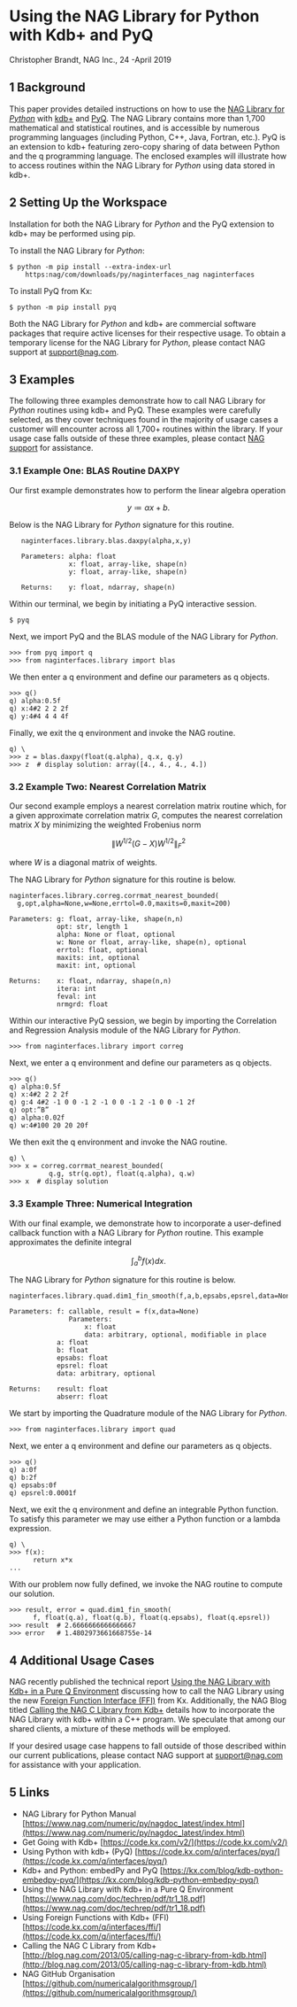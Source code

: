 # Using the NAG Library for Python with Kdb+ and PyQ

Christopher Brandt, NAG Inc., 24 -April 2019

## 1 Background

This paper provides detailed instructions on how to use the [NAG Library for *Python*](https://www.nag.com/numeric/py/nagdoc_latest/index.html) with [kdb+](https://code.kx.com/v2/) and [PyQ](https://code.kx.com/q/interfaces/pyq/).  The NAG Library contains more than 1,700 mathematical and statistical routines,  and is accessible by numerous programming languages (including Python, C++, Java, Fortran, etc.).  PyQ is an extension to kdb+ featuring zero-copy sharing of data between Python and the q programming language.  The enclosed examples will illustrate how to access routines within the NAG Library for *Python* using data stored in kdb+.

## 2 Setting Up the Workspace

Installation for both the NAG Library for *Python* and the PyQ extension to kdb+ may be performed using pip.

To install the NAG Library for *Python*:

```
$ python -m pip install --extra-index-url
    https:nag/com/downloads/py/naginterfaces_nag naginterfaces
```
To install PyQ from Kx:
```
$ python -m pip install pyq
```
Both the NAG Library for *Python* and kdb+ are commercial software packages that require active licenses for their respective usage.  To obtain a temporary license for the NAG Library for *Python*, please contact NAG support at [support@nag.com](mailto:support@nag.com).

## 3 Examples

The following three examples demonstrate how to call NAG Library for *Python* routines using kdb+ and PyQ.  These examples were carefully selected, as they cover techniques found in the majority of usage cases a customer will encounter across all 1,700+ routines within the library.  If your usage case falls outside of these three examples, please contact [NAG support](mailto:support@nag.com) for assistance.

### 3.1 Example One: BLAS Routine DAXPY

Our first example demonstrates how to perform the linear algebra operation

$$ y \coloneqq \alpha x + b. $$

Below is the NAG Library for *Python* signature for this routine.

```
   naginterfaces.library.blas.daxpy(alpha,x,y)
   
   Parameters: alpha: float
               x: float, array-like, shape(n)
               y: float, array-like, shape(n)
               
   Returns:    y: float, ndarray, shape(n)
```

Within our terminal, we begin by initiating a PyQ interactive session.

```
$ pyq
```

Next, we import PyQ and the BLAS module of the NAG Library for *Python*.

```
>>> from pyq import q
>>> from naginterfaces.library import blas
```

We then enter a q environment and define our parameters as q objects.

```
>>> q()
q) alpha:0.5f
q) x:4#2 2 2 2f
q) y:4#4 4 4 4f
```

Finally, we exit the q environment and invoke the NAG routine.

```
q) \
>>> z = blas.daxpy(float(q.alpha), q.x, q.y)
>>> z  # display solution: array([4., 4., 4., 4.])
```

### 3.2 Example Two: Nearest Correlation Matrix

Our second example employs a nearest correlation matrix routine which, for a given approximate correlation matrix $G$, computes the nearest correlation matrix $X$ by minimizing the weighted Frobenius norm

$$ \Big\lVert W^{1/2}(G - X)W^{1/2} \Big\rVert_{F}^{2} $$

where $W$ is a diagonal matrix of weights.

The NAG Library for *Python* signature for this routine is below.

```
naginterfaces.library.correg.corrmat_nearest_bounded(
  g,opt,alpha=None,w=None,errtol=0.0,maxits=0,maxit=200)

Parameters: g: float, array-like, shape(n,n)
            opt: str, length 1
            alpha: None or float, optional
            w: None or float, array-like, shape(n), optional
            errtol: float, optional
            maxits: int, optional
            maxit: int, optional

Returns:    x: float, ndarray, shape(n,n)
            itera: int
            feval: int
            nrmgrd: float
```

Within our interactive PyQ session, we begin by importing the Correlation and Regression Analysis module of the NAG Library for *Python*.

```
>>> from naginterfaces.library import correg
```

Next, we enter a q environment and define our parameters as q objects.

```
>>> q()
q) alpha:0.5f
q) x:4#2 2 2 2f
q) g:4 4#2 -1 0 0 -1 2 -1 0 0 -1 2 -1 0 0 -1 2f
q) opt:”B” 
q) alpha:0.02f
q) w:4#100 20 20 20f
```

We then exit the q environment and invoke the NAG routine.

```
q) \
>>> x = correg.corrmat_nearest_bounded(
          q.g, str(q.opt), float(q.alpha), q.w)
>>> x  # display solution
```

### 3.3 Example Three: Numerical Integration

With our final example, we demonstrate how to incorporate a user-defined callback function with a NAG Library for *Python* routine.  This example approximates the definite integral

$$ \int_{a}^{b} f(x) dx. $$

The NAG Library for *Python* signature for this routine is below.

```
naginterfaces.library.quad.dim1_fin_smooth(f,a,b,epsabs,epsrel,data=None)

Parameters: f: callable, result = f(x,data=None)
               Parameters:
                   x: float
                   data: arbitrary, optional, modifiable in place
            a: float
            b: float
            epsabs: float
            epsrel: float
            data: arbitrary, optional

Returns:    result: float
            abserr: float
```

We start by importing the Quadrature module of the NAG Library for *Python*.

```
>>> from naginterfaces.library import quad
```

Next, we enter a q environment and define our parameters as q objects.

```
>>> q()
q) a:0f
q) b:2f
q) epsabs:0f
q) epsrel:0.0001f 
```

Next, we exit the q environment and define an integrable Python function.  To satisfy this parameter we may use either a Python function or a lambda expression.

```
q) \
>>> f(x):
      return x*x
...
```

With our problem now fully defined, we invoke the NAG routine to compute our solution.

```
>>> result, error = quad.dim1_fin_smooth(
      f, float(q.a), float(q.b), float(q.epsabs), float(q.epsrel))
>>> result  # 2.6666666666666667
>>> error   # 1.4802973661668755e-14
```

## 4 Additional Usage Cases

NAG recently published the technical report [Using the NAG Library with Kdb+ in a Pure Q Environment](https://www.nag.com/doc/techrep/pdf/tr1_18.pdf) discussing how to call the NAG Library using the new [Foreign Function Interface (FFI)](https://code.kx.com/q/interfaces/ffi/) from Kx.  Additionally, the NAG Blog titled [Calling the NAG C Library from Kdb+](http://blog.nag.com/2013/05/calling-nag-c-library-from-kdb.html) details how to incorporate the NAG Library with kdb+ within a C++ program.  We speculate that among our shared clients, a mixture of these methods will be employed.

If your desired usage case happens to fall outside of those described within our current publications, please contact NAG support at support@nag.com for assistance with your application.

## 5 Links

* NAG Library for Python Manual [https://www.nag.com/numeric/py/nagdoc_latest/index.html](https://www.nag.com/numeric/py/nagdoc_latest/index.html)
* Get Going with Kdb+ [https://code.kx.com/v2/](https://code.kx.com/v2/)
* Using Python with kdb+ (PyQ) [https://code.kx.com/q/interfaces/pyq/](https://code.kx.com/q/interfaces/pyq/)
* Kdb+ and Python: embedPy and PyQ [https://kx.com/blog/kdb-python-embedpy-pyq/](https://kx.com/blog/kdb-python-embedpy-pyq/)
* Using the NAG Library with Kdb+ in a Pure Q Environment [https://www.nag.com/doc/techrep/pdf/tr1_18.pdf](https://www.nag.com/doc/techrep/pdf/tr1_18.pdf)
* Using Foreign Functions with Kdb+ (FFI) [https://code.kx.com/q/interfaces/ffi/](https://code.kx.com/q/interfaces/ffi/)
* Calling the NAG C Library from Kdb+ [http://blog.nag.com/2013/05/calling-nag-c-library-from-kdb.html](http://blog.nag.com/2013/05/calling-nag-c-library-from-kdb.html)
* NAG GitHub Organisation [https://github.com/numericalalgorithmsgroup/](https://github.com/numericalalgorithmsgroup/)
